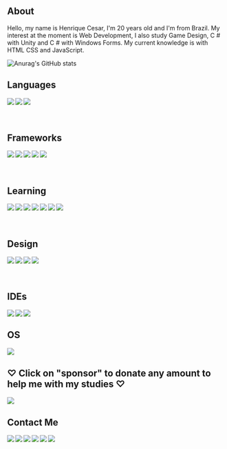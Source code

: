 ## About
Hello, my name is Henrique Cesar, I'm 20 years old and I'm from Brazil. My interest at the moment is Web Development, I also study Game Design, C # with Unity and C # with Windows Forms. My current knowledge is with HTML CSS and JavaScript.

![Anurag's GitHub stats](https://github-readme-stats.vercel.app/api?username=rickkque&show_icons=false&theme=dark)

## Languages
<p>
<img align="left" src="https://cdn.icon-icons.com/icons2/2107/PNG/64/file_type_html_icon_130541.png"/>
<img align="left" src="https://cdn.icon-icons.com/icons2/2107/PNG/64/file_type_css_icon_130661.png"/>
<img align="left" src="https://cdn.icon-icons.com/icons2/2108/PNG/64/javascript_icon_130900.png"/>
</p><br><br><br>

## Frameworks
<p>
<img align="left" src="https://cdn.icon-icons.com/icons2/2107/PNG/64/file_type_node_icon_130301.png"/>
<img align="left" src="https://cdn.icon-icons.com/icons2/2415/PNG/64/npm_original_wordmark_logo_icon_146402.png"/>
<img align="left" src="https://cdn.icon-icons.com/icons2/2107/PNG/64/file_type_git_icon_130581.png"/>
<img align="left" src="https://cdn.icon-icons.com/icons2/691/PNG/64/google_firebase_icon-icons.com_61475.png"/>
<img align="left" src="https://cdn.icon-icons.com/icons2/2415/PNG/64/bootstrap_plain_logo_icon_146619.png"/>
</p><br><br><br>

## Learning
<p>
<img align="left" src="https://cdn.icon-icons.com/icons2/2415/PNG/64/ruby_plain_logo_icon_146361.png"/>
<img align="left" src="https://cdn.icon-icons.com/icons2/2415/PNG/64/rails_plain_wordmark_logo_icon_146377.png"/>
<img align="left" src="https://cdn.icon-icons.com/icons2/2415/PNG/64/csharp_line_logo_icon_146579.png"/>
<img align="left" src="https://cdn.icon-icons.com/icons2/2415/PNG/64/electron_original_logo_icon_146538.png"/>
<img align="left" src="https://cdn.icon-icons.com/icons2/2415/PNG/64/express_original_logo_icon_146527.png"/>
<img align="left" src="https://cdn.icon-icons.com/icons2/2389/PNG/64/unity_logo_icon_144772.png"/>
<img align="left" src="https://cdn.icon-icons.com/icons2/2107/PNG/64/file_type_mysql_icon_130379.png"/>
</p><br><br><br>

## Design
<p>
<img align="left" src="https://cdn.icon-icons.com/icons2/2699/PNG/64/figma_logo_icon_170157.png"/>
<img align="left" src="https://cdn.icon-icons.com/icons2/513/PNG/64/Illustrator-3_icon-icons.com_50984.png"/>
<img align="left" src="https://cdn.icon-icons.com/icons2/358/PNG/64/Adobe_Photoshop_36590.png"/>
<img align="left" src="https://cdn.icon-icons.com/icons2/2699/PNG/64/canva_logo_icon_168460.png"/>
</p><br><br><br>

## IDEs
<p>
<img align="left" src="https://img.shields.io/badge/Visual_Studio_Code-0078D4?style=for-the-badge&logo=visual%20studio%20code&logoColor=white"/>
<img align="left" src="https://img.shields.io/badge/Visual_Studio_2019-5C2D91?style=for-the-badge&logo=visual%20studio&logoColor=white"/>
<img align="left" src="https://img.shields.io/badge/Arduino_IDE-00979D?style=for-the-badge&logo=arduino&logoColor=white"/>
</p><br>

## OS
<p>
<img align="left" align="left" src="https://img.shields.io/badge/Windows-0078D6?style=for-the-badge&logo=windows&logoColor=white"/>
</p><br>

## ♡ Click on "sponsor" to donate any amount to help me with my studies ♡
[<img align="left" src="https://img.shields.io/badge/sponsor-30363D?style=for-the-badge&logo=GitHub-Sponsors&logoColor=#white"/>][donate]<br>

## Contact Me
[<img align="left" src="https://img.shields.io/badge/WhatsApp-25D366?style=for-the-badge&logo=whatsapp&logoColor=white"/>][whatsapp]
[<img align="left" src="https://img.shields.io/badge/Gmail-D14836?style=for-the-badge&logo=gmail&logoColor=white"/>][gmail]
[<img align="left" src="https://img.shields.io/badge/Instagram-E4405F?style=for-the-badge&logo=instagram&logoColor=white"/>][instagram]
[<img align="left" src="https://img.shields.io/badge/Twitter-1DA1F2?style=for-the-badge&logo=twitter&logoColor=white"/>][twitter]
[<img align="left" src="https://img.shields.io/badge/LinkedIn-0077B5?style=for-the-badge&logo=linkedin&logoColor=white"/>][linkedIn]
[<img align="left" src="https://img.shields.io/badge/Facebook-1877F2?style=for-the-badge&logo=facebook&logoColor=white"/>][facebook]

[donate]:https://nubank.com.br/pagar/1kvjqh/pZII7Fvb9u
[gmail]:https://mail.google.com/mail/u/0/#search/Contact+me+on+my+email%3A+rickkque%40gmail.com
[whatsapp]:http://api.whatsapp.com/send?phone=553592260481
[facebook]:https://www.facebook.com/henrique.cesar.96780/
[instagram]:https://www.instagram.com/rickkque/
[twitter]:https://twitter.com/rickkque
[linkedIn]:https://www.linkedin.com/in/rickkque
